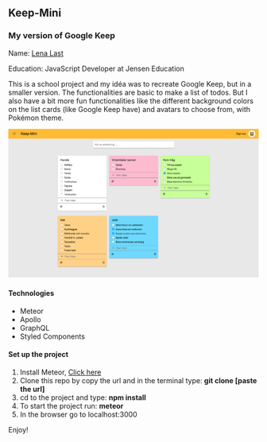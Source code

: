 ## Keep-Mini
### My version of Google Keep

Name: [Lena Last](linkedin.com/in/lena-last)

Education: JavaScript Developer at Jensen Education


This is a school project and my idéa was to recreate Google Keep, but in a smaller version.
The functionalities are basic to make a list of todos. But I also have a bit more fun functionalities like the different 
background colors on the list cards (like Google Keep have) and avatars to choose from, with Pokémon theme. 


![Keep-Mini screen shot](/public/keep-mini.png)

#### Technologies
* Meteor
* Apollo
* GraphQL
* Styled Components

#### Set up the project
1. Install Meteor, [Click here](https://www.meteor.com/install)
2. Clone this repo by copy the url and in the terminal type: **git clone [paste the url]**
3. cd to the project and type: **npm install**
4. To start the project run: **meteor**
5. In the browser go to localhost:3000

Enjoy!
